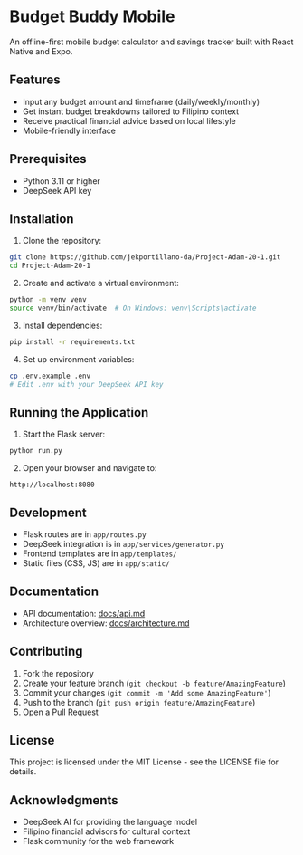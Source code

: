 # Budget Buddy Mobile

An offline-first mobile budget calculator and savings tracker built with React Native and Expo.

## Features
- Input any budget amount and timeframe (daily/weekly/monthly)
- Get instant budget breakdowns tailored to Filipino context
- Receive practical financial advice based on local lifestyle
- Mobile-friendly interface

## Prerequisites
- Python 3.11 or higher
- DeepSeek API key

## Installation

1. Clone the repository:
```bash
git clone https://github.com/jekportillano-da/Project-Adam-20-1.git
cd Project-Adam-20-1
```

2. Create and activate a virtual environment:
```bash
python -m venv venv
source venv/bin/activate  # On Windows: venv\Scripts\activate
```

3. Install dependencies:
```bash
pip install -r requirements.txt
```

4. Set up environment variables:
```bash
cp .env.example .env
# Edit .env with your DeepSeek API key
```

## Running the Application

1. Start the Flask server:
```bash
python run.py
```

2. Open your browser and navigate to:
```
http://localhost:8080
```

## Development

- Flask routes are in `app/routes.py`
- DeepSeek integration is in `app/services/generator.py`
- Frontend templates are in `app/templates/`
- Static files (CSS, JS) are in `app/static/`

## Documentation
- API documentation: [docs/api.md](docs/api.md)
- Architecture overview: [docs/architecture.md](docs/architecture.md)

## Contributing
1. Fork the repository
2. Create your feature branch (`git checkout -b feature/AmazingFeature`)
3. Commit your changes (`git commit -m 'Add some AmazingFeature'`)
4. Push to the branch (`git push origin feature/AmazingFeature`)
5. Open a Pull Request

## License
This project is licensed under the MIT License - see the LICENSE file for details.

## Acknowledgments
- DeepSeek AI for providing the language model
- Filipino financial advisors for cultural context
- Flask community for the web framework
